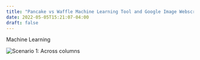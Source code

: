 ```yaml
---
title: "Pancake vs Waffle Machine Learning Tool and Google Image Webscraper"
date: 2022-05-05T15:21:07-04:00
draft: false
---
```


Machine Learning

![Scenario 1: Across columns](/test.jpg)